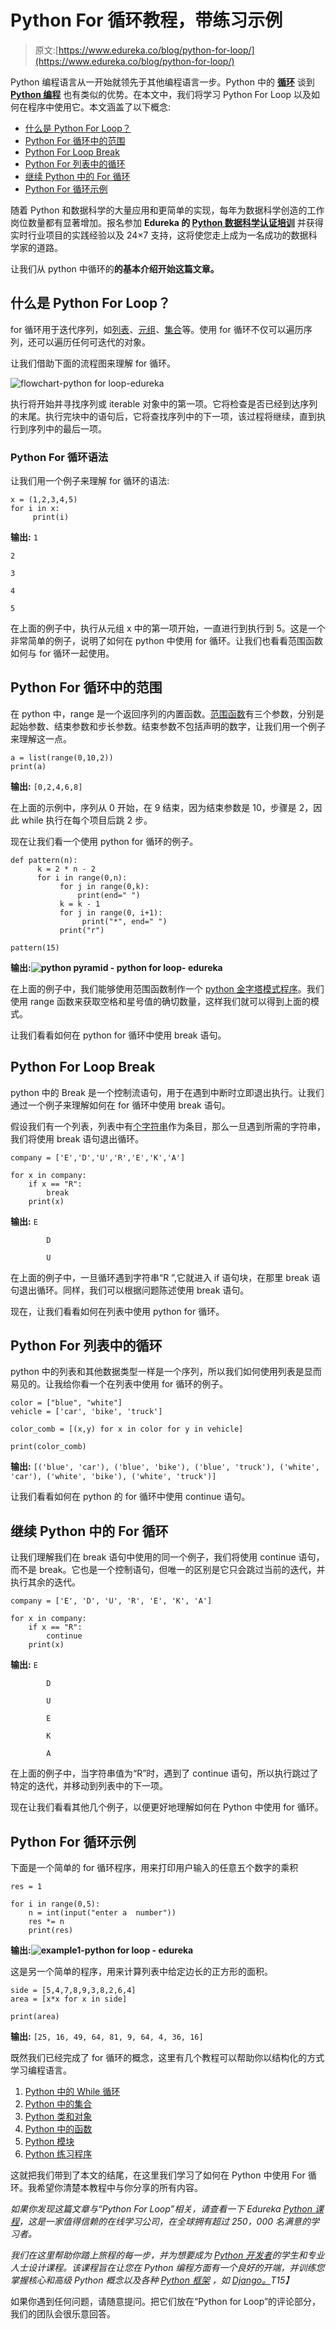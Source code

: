 # Python For 循环教程，带练习示例

> 原文:[https://www.edureka.co/blog/python-for-loop/](https://www.edureka.co/blog/python-for-loop/)

Python 编程语言从一开始就领先于其他编程语言一步。Python 中的 **[循环](https://www.edureka.co/blog/loops-in-python/)** 谈到 **[Python 编程](https://www.edureka.co/blog/python-tutorial/)** 也有类似的优势。在本文中，我们将学习 Python For Loop 以及如何在程序中使用它。本文涵盖了以下概念:

*   [什么是 Python For Loop？](#pythonforloop)
*   [Python For 循环中的范围](#pythonforlooprange)
*   [Python For Loop Break](#pythonforloopbreak)
*   [Python For 列表中的循环](#pythonforloopinlist)
*   [继续 Python 中的 For 循环](#pythonforloopcontinue)
*   [Python For 循环示例](#pythonforloopexample)

随着 Python 和数据科学的大量应用和更简单的实现，每年为数据科学创造的工作岗位数量都有显著增加。报名参加 **Edureka 的 [Python 数据科学认证培训](https://www.edureka.co/data-science-python-certification-course)** 并获得实时行业项目的实践经验以及 24×7 支持，这将使您走上成为一名成功的数据科学家的道路。

让我们从 python 中循环的**的基本介绍开始这篇文章。**

## **什么是 Python For Loop？**

for 循环用于迭代序列，如[列表](https://www.edureka.co/blog/lists-in-python/)、[元组](https://www.edureka.co/blog/tuple-in-python/)、[集合](https://www.edureka.co/blog/sets-in-python/)等。使用 for 循环不仅可以遍历序列，还可以遍历任何可迭代的对象。

让我们借助下面的流程图来理解 for 循环。

![flowchart-python for loop-edureka](../Images/8b2b3a8695b311df58e4a09f07a5562c.png)

执行将开始并寻找序列或 iterable 对象中的第一项。它将检查是否已经到达序列的末尾。执行完块中的语句后，它将查找序列中的下一项，该过程将继续，直到执行到序列中的最后一项。

### **Python For 循环语法**

让我们用一个例子来理解 for 循环的语法:

```
x = (1,2,3,4,5)
for i in x:
     print(i)

```

**输出:** `1`

`2`

`3`

`4`

`5`

在上面的例子中，执行从元组 x 中的第一项开始，一直进行到执行到 5。这是一个非常简单的例子，说明了如何在 python 中使用 for 循环。让我们也看看范围函数如何与 for 循环一起使用。

## **Python For 循环中的范围**

在 python 中，range 是一个返回序列的内置函数。[范围函数](https://www.edureka.co/blog/range-in-python/)有三个参数，分别是起始参数、结束参数和步长参数。结束参数不包括声明的数字，让我们用一个例子来理解这一点。

```
a = list(range(0,10,2))
print(a)

```

**输出:** `[0,2,4,6,8]`

在上面的示例中，序列从 0 开始，在 9 结束，因为结束参数是 10，步骤是 2，因此 while 执行在每个项目后跳 2 步。

现在让我们看一个使用 python for 循环的例子。

```
def pattern(n):
      k = 2 * n - 2
      for i in range(0,n):
           for j in range(0,k):
               print(end=" ")
           k = k - 1
           for j in range(0, i+1):
                print("*", end=" ")
           print("r")

pattern(15)

```

**输出:![python pyramid - python for loop- edureka](../Images/c13b4e80b652a730a82afbc7d06eb1e8.png)**

在上面的例子中，我们能够使用范围函数制作一个 [python 金字塔模式程序](https://www.edureka.co/blog/python-pattern-programs/)。我们使用 range 函数来获取空格和星号值的确切数量，这样我们就可以得到上面的模式。

让我们看看如何在 python for 循环中使用 break 语句。

## **Python For Loop Break**

python 中的 Break 是一个控制流语句，用于在遇到中断时立即退出执行。让我们通过一个例子来理解如何在 for 循环中使用 break 语句。

假设我们有一个列表，列表中有[个字符串](https://www.edureka.co/blog/strings_in_python/)作为条目，那么一旦遇到所需的字符串，我们将使用 break 语句退出循环。

```
company = ['E','D','U','R','E','K','A']

for x in company:
    if x == "R":
        break
    print(x)

```

**输出:** `E`

`        D`

`        U`

在上面的例子中，一旦循环遇到字符串“R ”,它就进入 if 语句块，在那里 break 语句退出循环。同样，我们可以根据问题陈述使用 break 语句。

现在，让我们看看如何在列表中使用 python for 循环。

## **Python For 列表中的循环**

python 中的列表和其他数据类型一样是一个序列，所以我们如何使用列表是显而易见的。让我给你看一个在列表中使用 for 循环的例子。

```
color = ["blue", "white"]
vehicle = ['car', 'bike', 'truck']

color_comb = [(x,y) for x in color for y in vehicle]

print(color_comb)

```

**输出:** `[('blue', 'car'), ('blue', 'bike'), ('blue', 'truck'), ('white', 'car'), ('white', 'bike'), ('white', 'truck')]`

让我们看看如何在 python 的 for 循环中使用 continue 语句。

## **继续 Python 中的 For 循环**

让我们理解我们在 break 语句中使用的同一个例子，我们将使用 continue 语句，而不是 break。它也是一个控制语句，但唯一的区别是它只会跳过当前的迭代，并执行其余的迭代。

```
company = ['E', 'D', 'U', 'R', 'E', 'K', 'A']

for x in company:
    if x == "R":
        continue
    print(x)

```

**输出:** `E`

`        D`

`        U`

`        E`

`        K`

`        A`

在上面的例子中，当字符串值为“R”时，遇到了 continue 语句，所以执行跳过了特定的迭代，并移动到列表中的下一项。

现在让我们看看其他几个例子，以便更好地理解如何在 Python 中使用 for 循环。

## **Python For 循环示例**

下面是一个简单的 for 循环程序，用来打印用户输入的任意五个数字的乘积

```
res = 1

for i in range(0,5):
    n = int(input("enter a  number"))
    res *= n
    print(res)

```

**输出:![example1-python for loop - edureka](../Images/01e6f074505eb5f377811132ba446f0a.png)**

这是另一个简单的程序，用来计算列表中给定边长的正方形的面积。

```
side = [5,4,7,8,9,3,8,2,6,4]
area = [x*x for x in side]

print(area)

```

**输出:** `[25, 16, 49, 64, 81, 9, 64, 4, 36, 16]`

既然我们已经完成了 for 循环的概念，这里有几个教程可以帮助你以结构化的方式学习编程语言。

1.  [Python 中的 While 循环](https://www.edureka.co/blog/while-loop-in-python/)
2.  [Python 中的集合](https://www.edureka.co/blog/collections-in-python/)
3.  [Python 类和对象](https://www.edureka.co/blog/python-class/)
4.  [Python 中的函数](https://www.edureka.co/blog/python-functions)
5.  [Python 模块](https://www.edureka.co/blog/python-modules/)
6.  [Python 练习程序](https://www.edureka.co/blog/python-programs/)

这就把我们带到了本文的结尾，在这里我们学习了如何在 Python 中使用 For 循环。我希望你清楚本教程中与你分享的所有内容。

*如果你发现这篇文章与“Python For Loop”相关，请查看一下  Edureka [Python 课程](https://www.edureka.co/python-programming-certification-training)，这是一家值得信赖的在线学习公司，在全球拥有超过 250，000 名满意的学习者。*

*我们在这里帮助你踏上旅程的每一步，并为想要成为  [Python 开发者](https://www.edureka.co/blog/how-to-become-a-python-developer/)的学生和专业人士设计课程。该课程旨在让您在 Python 编程方面有一个良好的开端，并训练您掌握核心和高级 Python 概念以及各种  [Python 框架](https://www.edureka.co/blog/python-frameworks/) ，如  [Django。](https://www.edureka.co/blog/django-tutorial/)T15】*

如果你遇到任何问题，请随意提问。把它们放在“Python for Loop”的评论部分，我们的团队会很乐意回答。